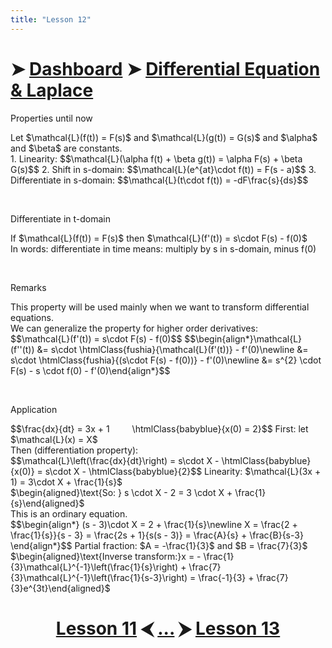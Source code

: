 ```yaml
---
title: "Lesson 12"
---
```


# ➤ [Dashboard]() ➤ [Differential Equation & Laplace](Differential%20Equation%20&%20Laplace/Differential%20Equation%20&%20Laplace.md)

<div class="note">
    <p class="note-head highlight-salmon">Properties until now</p>
    <p class="note-bg">
	    Let $\mathcal{L}(f(t)) = F(s)$ and $\mathcal{L}(g(t)) = G(s)$ and $\alpha$ and $\beta$ are constants.<br>
	    1. Linearity: 
	    $$\mathcal{L}(\alpha f(t) + \beta g(t)) = \alpha F(s) + \beta G(s)$$
	    2. Shift in s-domain:
	    $$\mathcal{L}(e^{at}\cdot f(t)) = F(s - a)$$
	    3. Differentiate in s-domain: 
	    $$\mathcal{L}(t\cdot f(t)) = -dF\frac{s}{ds}$$
    </p>
</div>
<br>

<div class="note">
    <p class="note-head highlight-salmon">Differentiate in t-domain</p>
    <p class="note-bg">
        If $\mathcal{L}(f(t)) = F(s)$ then $\mathcal{L}(f'(t)) = s\cdot F(s) - f(0)$<br>
        <span class="salmon bold">In words: differentiate in time means: multiply by s in s-domain, minus f(0)</span><br>
    </p>
</div>
<br>

<div class="note">
    <p class="note-head highlight-fushia">Remarks</p>
    <p class="note-bg">
        This property will be used mainly when we want to transform differential equations.<br>
        We can generalize the property for higher order derivatives:<br>
        $$\mathcal{L}(f'(t)) = s\cdot F(s) - f(0)$$
        $$\begin{align*}\mathcal{L}(f''(t)) &= s\cdot \htmlClass{fushia}{\mathcal{L}(f'(t))} - f'(0)\newline &= s\cdot \htmlClass{fushia}{(s\cdot F(s) - f(0))} - f'(0)\newline &= s^{2} \cdot F(s) - s \cdot f(0) - f'(0)\end{align*}$$
    </p>
</div>
<br>

<div class="note">
    <p class="note-head highlight-blue">Application</p>
    <p class="note-bg">
	    $$\frac{dx}{dt} = 3x + 1 &emsp;&emsp; \htmlClass{babyblue}{x(0) = 2}$$   
	    First: let $\mathcal{L}(x) = X$<br>
	    Then (differentiation property):<br>
	    $$\mathcal{L}\left(\frac{dx}{dt}\right) = s\cdot X - \htmlClass{babyblue}{x(0)} = s\cdot X - \htmlClass{babyblue}{2}$$ 
	    Linearity: $\mathcal{L}(3x + 1) = 3\cdot X + \frac{1}{s}$<br>
	    $\begin{aligned}\text{So: } s \cdot X - 2 = 3 \cdot X + \frac{1}{s}\end{aligned}$<br>
	    This is an ordinary equation.<br>
	    $$\begin{align*}
	    (s - 3)\cdot X = 2 + \frac{1}{s}\newline
	    X = \frac{2 + \frac{1}{s}}{s - 3} = \frac{2s + 1}{s(s - 3)} = \frac{A}{s} + \frac{B}{s-3}
	    \end{align*}$$
	    Partial fraction: $A = -\frac{1}{3}$ and $B = \frac{7}{3}$<br>
	    $\begin{aligned}\text{Inverse transform:}x = - \frac{1}{3}\mathcal{L}^{-1}\left(\frac{1}{s}\right) + \frac{7}{3}\mathcal{L}^{-1}\left(\frac{1}{s-3}\right) = \frac{-1}{3} + \frac{7}{3}e^{3t}\end{aligned}$
    </p>
</div>



# <center><a href="../Lesson-11">Lesson 11</a> ⮜ <a href="../Lesson-12">...</a> ⮞ <a href="../Lesson-13">Lesson 13</a></center>